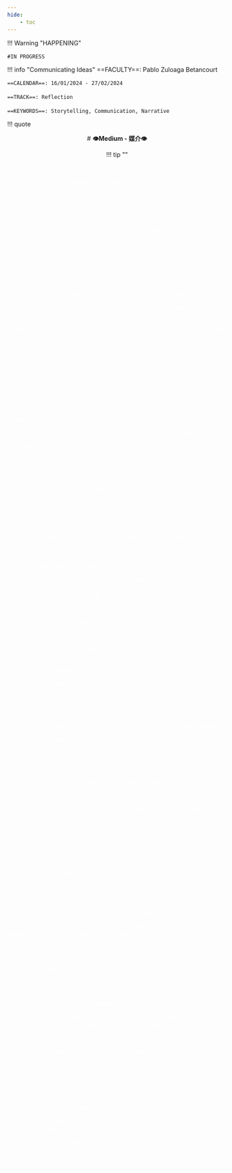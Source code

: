 ```yaml
---
hide:
    - toc
---
```


!!! Warning "HAPPENING"  
    
    #IN PROGRESS


!!! info "Communicating Ideas"
    ==FACULTY==: Pablo Zuloaga Betancourt
    
    ==CALENDAR==: 16/01/2024 - 27/02/2024

    ==TRACK==: Reflection

    ==KEYWORDS==: Storytelling, Communication, Narrative

!!! quote 
    <center>
    # **:eye:Medium - 媒介:eye:**


!!! tip ""
    <font color="white"> <center>

    ## :green_heart:Stakeholders Radar 

    ![](../images/term2/comm/stakeholders.png){: style="height:400px;width:520px"}



    !!!tip ""
        <center>
        <font color="blue"> <center>


        ![](../images/term2/comm/GOLDEN%20CIRCLE.png){: style="height:400px;width:550px"}
        

        <font color="white"> <center>
        <font color="white"> 
        ## :question:What is **WORLD**:world_map:
            
        ## From my perspective YIN&YANG would be the best word to describe the :white_circle::black_circle:**WORLD**:black_circle::white_circle:. The background on the left side is a trash mountain. But the TRA:moneybag:H with the hidden gold. Additionally, THE EYE, which has a shapeless-harmful effect, represents Mr. SOUNDs system:level_slider:. On the right side is the tropical island where i feel like a HOME:heart:, and my cutie TRA:moneybag:H friendssssss~~

        ## <font color="red"> :question:What do we do </font color>


        !!! info ""
            My focus will be on tropical islands; any tropical island will be one I want to help because I love summer too much. It's not just for nature but also for the people living in that territory, helping them address issues we don't frequently encounter in the city. For example, this winter holiday, I went to Jamaica and discovered three main problems: the accumulation of plastic waste, incorrect incineration methods, and noise pollution from the sound system.

        ## <font color="yellow"> :question:How do we do it </font color>
        !!! info ""
            If we are dealing with local residents, based on my experience, it's challenging to just provide them with education; it's more about helping them modernize or providing financial assistance. So, my pledge is to establish a cyclical system that can use locally produced waste through machines to design and transform it into new, practical items. In doing so, we are helping locals solve their waste and money problems. Why not do it?

            However, there is another group of people on tropical islands that we need to address, and that is tourists. For tourists, I think we could transform the situation through education, using open-handicraft classes to spread our philosophy.

        ## <font color="green"> :question:Why do we do it </font color>
        !!! info ""
            I am someone who can be friends with myself. On my journey of self-discovery, I found a passion for tropical islands and an interest in the culture and history behind each independent island. However, many people only see its beautiful side and overlook its ugly aspects. There is a lot of pollution in tropical islands that humanity tends to ignore. I don't want to selfishly enjoy the gifts of nature; I hope, if possible, to inspire everyone with our power to help the Earth. But we are not looking for a one-sided benefit; it would be a situation where both parties gain.
        
    
        !!! info ""
            ## :thought_balloon: 33DuDu's Interview

            <iframe width="560" height="315" src="https://www.youtube.com/embed/AFUzbku-228?si=LILzw_TXPIrY0zkl" title="YouTube video player" frameborder="0" allow="accelerometer; autoplay; clipboard-write; encrypted-media; gyroscope; picture-in-picture; web-share" allowfullscreen></iframe>

        !!! info ""
            ## :thought_balloon: Anthu's Interview
            <iframe width="560" height="315" src="https://www.youtube.com/embed/SfUsb46kbjM?si=3-7YghmD5YbRKWsU" title="YouTube video player" frameborder="0" allow="accelerometer; autoplay; clipboard-write; encrypted-media; gyroscope; picture-in-picture; web-share" allowfullscreen></iframe>

        !!! info ""
            Music recommended by Anthu :heart:
        
            <iframe style="border-radius:12px" src="https://open.spotify.com/embed/track/1Mml5IpLBd5B6GNgjVpJ1x?utm_source=generator" width="100%" height="352" frameBorder="0" allowfullscreen="" allow="autoplay; clipboard-write; encrypted-media; fullscreen; picture-in-picture" loading="lazy"></iframe>

        !!! info ""

        !!! info ""
            ## GOLDEN CIRCLE

            ![](../images/term2/comm/GOLDEN.png){: style="height:200px;width:200px"}        
            - The Golden Circle is a tool created by Simon Sinek, to help brand find their ==purpose==.
    </center>
!!! note "Class notes"
    ## DAY 01 
    !!!note ""

        ## :question: What is storytelling?
        
        - “The act of conveying stories through the use of words and/or images, usually using improvisation and various stylistic flourishes.” --- WIKIPEDIA

        - “The act of conveying stories through the use of words and/or images, VIDEO, AUDIO, SOUNDS, DANCE, ACTIONS, MOVEMENTS, AND OTHERS… usually using improvisation and various stylistic flourishes.” --- Pablo PEDIA

    !!!note ""

        ## 4 Essential Elements of (general) Storytelling:

        :one: CONTEXT :question: WHEN & WHERE
        - place (real OR imaginary)
        - time (OR moment)

        - CHARACTER :question: WHO is the story talking about?
        - POINT OF VIEW :question: WHO tells the story?
        - ARGUMENT :question: WHAT 

    ## DAY 02 




    ## DAY 03 (13/02/2024)
    !!! note ""
        ## :question: Who is your project audience?
        ## :question: Which message do you want to give?

        ## :question: What are you doing?
        ## :question: Why you do it?
        ## :question: How are you doing it?
        ## :question: Where are you doing it?